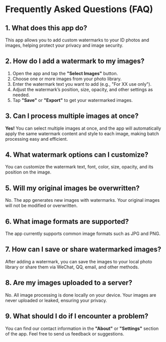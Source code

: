 # Frequently Asked Questions (FAQ)

## 1. What does this app do?
This app allows you to add custom watermarks to your ID photos and images, helping protect your privacy and image security.

## 2. How do I add a watermark to my images?
1. Open the app and tap the **"Select Images"** button.
2. Choose one or more images from your photo library.
3. Enter the watermark text you want to add (e.g., "For XX use only").
4. Adjust the watermark’s position, size, opacity, and other settings as needed.
5. Tap **"Save"** or **"Export"** to get your watermarked images.

## 3. Can I process multiple images at once?
**Yes!** You can select multiple images at once, and the app will automatically apply the same watermark content and style to each image, making batch processing easy and efficient.

## 4. What watermark options can I customize?
You can customize the watermark text, font, color, size, opacity, and its position on the image.

## 5. Will my original images be overwritten?
No. The app generates new images with watermarks. Your original images will not be modified or overwritten.

## 6. What image formats are supported?
The app currently supports common image formats such as JPG and PNG.

## 7. How can I save or share watermarked images?
After adding a watermark, you can save the images to your local photo library or share them via WeChat, QQ, email, and other methods.

## 8. Are my images uploaded to a server?
No. All image processing is done locally on your device. Your images are never uploaded or leaked, ensuring your privacy.

## 9. What should I do if I encounter a problem?
You can find our contact information in the **"About"** or **"Settings"** section of the app. Feel free to send us feedback or suggestions.
